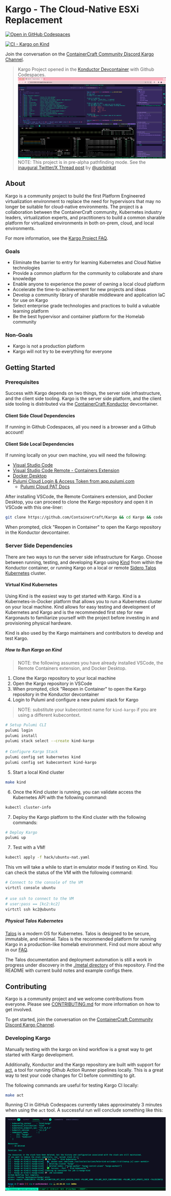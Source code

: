 # Kargo - The Cloud-Native ESXi Replacement

[![Open in GitHub Codespaces](https://github.com/codespaces/badge.svg)](https://codespaces.new/ContainerCraft/Kargo)

[![CI - Kargo on Kind](https://github.com/ContainerCraft/Kargo/actions/workflows/kind.yaml/badge.svg)](https://github.com/ContainerCraft/Kargo/actions/workflows/kind.yaml)

Join the conversation on the [ContainerCraft Community Discord Kargo Channel](https://discord.gg/Jb5jgDCksX).

> Kargo Project opened in the [Konductor Devcontainer](https://github.com/ContainerCraft/Konductor) with Github Codespaces.
> ![Screenshot of Kargo open in Konductor Devcontainer](.github/images/konductor-codespaces.png?raw=true "Kargo Konductor Codespaces")
> NOTE: This project is in pre-alpha pathfinding mode. See the [inaugural Twitter/X Thread post](https://x.com/usrbinkat/status/1749186949590794551) by [@usrbinkat](https://twitter.com/usrbinkat)

## About

Kargo is a community project to build the first Platform Engineered virtualization environment to replace the need for hypervisors that may no longer be suitable for cloud-native environments. The project is a collaboration between the ContainerCraft community, Kubernetes industry leaders, virtualization experts, and practitioners to build a common sharable platform for virtualized environments in both on-prem, cloud, and local environments.

For more information, see the [Kargo Project FAQ](FAQ.md).

### Goals

- Eliminate the barrier to entry for learning Kubernetes and Cloud Native technologies
- Provide a common platform for the community to collaborate and share knowledge
- Enable anyone to experience the power of owning a local cloud platform
- Accelerate the time-to-achievement for new projects and ideas
- Develop a community library of sharable middleware and application IaC for use on Kargo
- Select enterprise grade technologies and practices to build a valuable learning platform
- Be the best hypervisor and container platform for the Homelab community

### Non-Goals

- Kargo is not a production platform
- Kargo will not try to be everything for everyone

## Getting Started

### Prerequisites

Success with Kargo depends on two things, the server side infrastructure, and the client side tooling. Kargo is the server side platform, and the client side tooling is distributed via the [ContainerCraft Konductor](https://github.com/ContainerCraft/Konductor) devcontainer.

#### Client Side Cloud Dependencies

If running in Github Codespaces, all you need is a browser and a Github account!

#### Client Side Local Dependencies

If running locally on your own machine, you will need the following:

- [Visual Studio Code](https://code.visualstudio.com/)
- [Visual Studio Code Remote - Containers Extension](https://marketplace.visualstudio.com/items?itemName=ms-vscode-remote.remote-containers)
- [Docker Desktop](https://www.docker.com/products/docker-desktop)
- [Pulumi Cloud Login & Access Token from app.pulumi.com](https://app.pulumi.com/)
  - [Pulumi Cloud PAT Docs](https://www.pulumi.com/docs/pulumi-cloud/access-management/access-tokens/)

After installing VSCode, the Remote Containers extension, and Docker Desktop, you can proceed to clone the Kargo repository and open it in VSCode with this one-liner:

```bash
git clone https://github.com/ContainerCraft/Kargo && cd Kargo && code .
```

When prompted, click "Reopen in Container" to open the Kargo repository in the Konductor devcontainer.

### Server Side Dependencies

There are two ways to run the server side infrastructure for Kargo. Choose between running, testing, and developing Kargo using [Kind](https://kind.sigs.k8s.io/) from within the Konductor container, or running Kargo on a local or remote [Sidero Talos Kubernetes](https://talos.dev/) cluster.

#### Virtual Kind Kubernetes

Using Kind is the easiest way to get started with Kargo. Kind is a Kubernetes-in-Docker platform that allows you to run a Kubernetes cluster on your local machine. Kind allows for easy testing and development of Kubernetes and Kargo and is the recommended first step for new Kargonauts to familiarize yourself with the project before investing in and provisioning physical hardware.

Kind is also used by the Kargo maintainers and contributors to develop and test Kargo.

##### How to Run Kargo on Kind

> NOTE: the following assumes you have already installed VSCode, the Remote Containers extension, and Docker Desktop.

1. Clone the Kargo repository to your local machine
2. Open the Kargo repository in VSCode
3. When prompted, click "Reopen in Container" to open the Kargo repository in the Konductor devcontainer
4. Login to Pulumi and configure a new pulumi stack for Kargo

> NOTE: substitute your kubecontext name for `kind-kargo` if you are using a different kubecontext.

```bash
# Setup Pulumi CLI
pulumi login
pulumi install
pulumi stack select --create kind-kargo

# Configure Kargo Stack
pulumi config set kubernetes kind
pulumi config set kubecontext kind-kargo
```

5. Start a local Kind cluster

```bash
make kind
```

6. Once the Kind cluster is running, you can validate access the Kubernetes API with the following command:

```bash
kubectl cluster-info
```

7. Deploy the Kargo platform to the Kind cluster with the following commands:

```bash
# Deploy Kargo
pulumi up
```

7. Test with a VM!

```bash
kubectl apply -f hack/ubuntu-nat.yaml
```

This vm will take a while to start in emulator mode if testing on Kind. You can check the status of the VM with the following command:

```bash
# Connect to the console of the VM
virtctl console ubuntu

# use ssh to connect to the VM
# user:pass == [kc2:kc2]
virtctl ssh kc2@ubuntu
```

##### Physical Talos Kubernetes

[Talos](https://talos.dev/) is a modern OS for Kubernetes. Talos is designed to be secure, immutable, and minimal. Talos is the recommended platform for running Kargo in a production-like homelab environment. Find out more about why in our [FAQ](FAQ.md).

The Talos documentation and deployment automation is still a work in progress under discovery in the [./metal directory](./metal/3node-optiplex-cluster) of this repository. Find the README with current build notes and example configs there.


## Contributing

Kargo is a community project and we welcome contributions from everyone. Please see [CONTRIBUTING.md](https://github.com/ContainerCraft/Kargo/issues/22) for more information on how to get involved.

To get started, join the conversation on the [ContainerCraft Community Discord Kargo Channel](https://discord.gg/Jb5jgDCksX).

### Developing Kargo

Manually testing with the kargo on kind workflow is a great way to get started with Kargo development.

Additionally, Konductor and the Kargo repository are built with support for [act](https://nektosact.com/), a tool for running Github Action Runner pipelines locally. This is a great way to test your code changes for CI before committing to git.

The following commands are useful for testing Kargo CI locally:

```bash
make act
```

Running CI in GitHub Codespaces currently takes approximately 3 minutes when using the `act` tool. A successful run will conclude something like this:

![Successful act kargo on kind pipeline run](.github/images/gha-act-kargo-on-kind.png)
